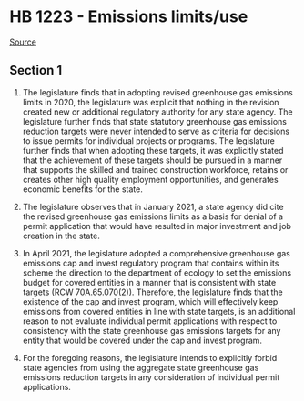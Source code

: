 # HB 1223 - Emissions limits/use

[Source](http://lawfilesext.leg.wa.gov/biennium/2023-24/Pdf/Bills/House%20Bills/1223.pdf)

## Section 1
1. The legislature finds that in adopting revised greenhouse gas emissions limits in 2020, the legislature was explicit that nothing in the revision created new or additional regulatory authority for any state agency. The legislature further finds that state statutory greenhouse gas emissions reduction targets were never intended to serve as criteria for decisions to issue permits for individual projects or programs. The legislature further finds that when adopting these targets, it was explicitly stated that the achievement of these targets should be pursued in a manner that supports the skilled and trained construction workforce, retains or creates other high quality employment opportunities, and generates economic benefits for the state.

2. The legislature observes that in January 2021, a state agency did cite the revised greenhouse gas emissions limits as a basis for denial of a permit application that would have resulted in major investment and job creation in the state.

3. In April 2021, the legislature adopted a comprehensive greenhouse gas emissions cap and invest regulatory program that contains within its scheme the direction to the department of ecology to set the emissions budget for covered entities in a manner that is consistent with state targets (RCW 70A.65.070(2)). Therefore, the legislature finds that the existence of the cap and invest program, which will effectively keep emissions from covered entities in line with state targets, is an additional reason to not evaluate individual permit applications with respect to consistency with the state greenhouse gas emissions targets for any entity that would be covered under the cap and invest program.

4. For the foregoing reasons, the legislature intends to explicitly forbid state agencies from using the aggregate state greenhouse gas emissions reduction targets in any consideration of individual permit applications.
